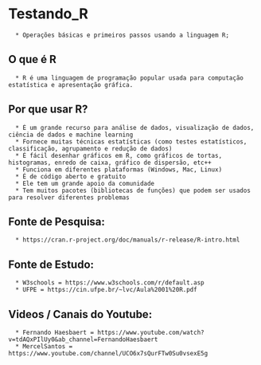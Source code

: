 # Testando_R
      * Operações básicas e primeiros passos usando a linguagem R;
## O que é R
      * R é uma linguagem de programação popular usada para computação estatística e apresentação gráfica.

## Por que usar R?
      * É um grande recurso para análise de dados, visualização de dados, ciência de dados e machine learning
      * Fornece muitas técnicas estatísticas (como testes estatísticos, classificação, agrupamento e redução de dados)
      * É fácil desenhar gráficos em R, como gráficos de tortas, histogramas, enredo de caixa, gráfico de dispersão, etc++
      * Funciona em diferentes plataformas (Windows, Mac, Linux)
      * É de código aberto e gratuito
      * Ele tem um grande apoio da comunidade
      * Tem muitos pacotes (bibliotecas de funções) que podem ser usados para resolver diferentes problemas

## Fonte de Pesquisa: 
      * https://cran.r-project.org/doc/manuals/r-release/R-intro.html

## Fonte de Estudo: 
      * W3schools = https://www.w3schools.com/r/default.asp
      * UFPE = https://cin.ufpe.br/~lvc/Aula%2001%20R.pdf
    
## Videos / Canais do Youtube:
      * Fernando Haesbaert = https://www.youtube.com/watch?v=tdAQxPIlUy0&ab_channel=FernandoHaesbaert
      * MercelSantos = https://www.youtube.com/channel/UCO6x7sQurFTw0Su0vsexE5g

